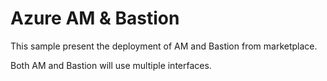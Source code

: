 # Azure AM & Bastion

This sample present the deployment of AM and Bastion from marketplace.

Both AM and Bastion will use multiple interfaces.

